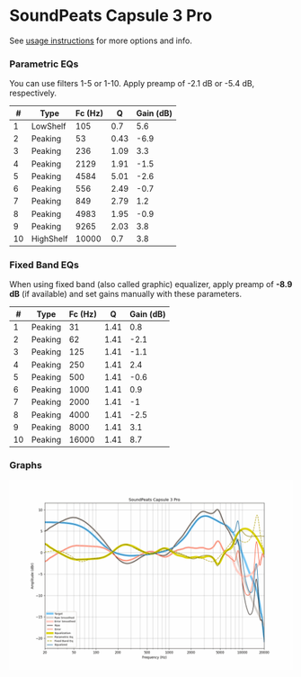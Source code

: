 # SoundPeats Capsule 3 Pro
See [usage instructions](https://github.com/jaakkopasanen/AutoEq#usage) for more options and info.

### Parametric EQs
You can use filters 1-5 or 1-10. Apply preamp of -2.1 dB or -5.4 dB, respectively.

|   # | Type      |   Fc (Hz) |    Q |   Gain (dB) |
|-----|-----------|-----------|------|-------------|
|   1 | LowShelf  |       105 | 0.7  |         5.6 |
|   2 | Peaking   |        53 | 0.43 |        -6.9 |
|   3 | Peaking   |       236 | 1.09 |         3.3 |
|   4 | Peaking   |      2129 | 1.91 |        -1.5 |
|   5 | Peaking   |      4584 | 5.01 |        -2.6 |
|   6 | Peaking   |       556 | 2.49 |        -0.7 |
|   7 | Peaking   |       849 | 2.79 |         1.2 |
|   8 | Peaking   |      4983 | 1.95 |        -0.9 |
|   9 | Peaking   |      9265 | 2.03 |         3.8 |
|  10 | HighShelf |     10000 | 0.7  |         3.8 |

### Fixed Band EQs
When using fixed band (also called graphic) equalizer, apply preamp of **-8.9 dB** (if available) and set gains manually with these parameters.

|   # | Type    |   Fc (Hz) |    Q |   Gain (dB) |
|-----|---------|-----------|------|-------------|
|   1 | Peaking |        31 | 1.41 |         0.8 |
|   2 | Peaking |        62 | 1.41 |        -2.1 |
|   3 | Peaking |       125 | 1.41 |        -1.1 |
|   4 | Peaking |       250 | 1.41 |         2.4 |
|   5 | Peaking |       500 | 1.41 |        -0.6 |
|   6 | Peaking |      1000 | 1.41 |         0.9 |
|   7 | Peaking |      2000 | 1.41 |        -1   |
|   8 | Peaking |      4000 | 1.41 |        -2.5 |
|   9 | Peaking |      8000 | 1.41 |         3.1 |
|  10 | Peaking |     16000 | 1.41 |         8.7 |

### Graphs
![](./SoundPeats%20Capsule%203%20Pro.png)
